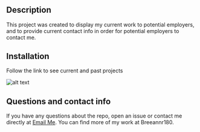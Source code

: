 # <React Portfolio>

## Description

This project was created to display my current work to potential employers, and to provide current contact info in order for potential employers to contact me.


## Installation

Follow the link to see current and past projects

![alt text](assets/images/screenshot.png)


## Questions and contact info

If you have any questions about the repo, open an issue or contact me directly at [Email Me](mailto:breeannr@hotmail.com). You can find more of my work at Breeannr180.

